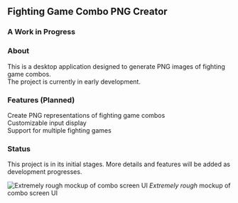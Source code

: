 ## Fighting Game Combo PNG Creator
### A Work in Progress

### About
This is a desktop application designed to generate PNG images of fighting game combos.  
The project is currently in early development.

### Features (Planned)
Create PNG representations of fighting game combos  
Customizable input display  
Support for multiple fighting games  
### Status
This project is in its initial stages. More details and features will be added as development progresses.  

![Extremely rough mockup of combo screen UI](https://github.com/Felix-Silva/Combo-Maker/blob/main/UImockup.jpg)
*Extremely rough* mockup of combo screen UI
